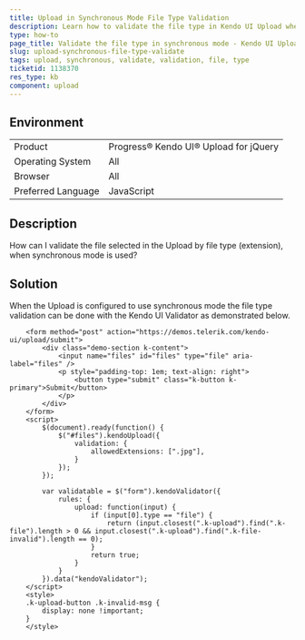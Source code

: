 ```yaml
---
title: Upload in Synchronous Mode File Type Validation
description: Learn how to validate the file type in Kendo UI Upload when it is in synchronous mode.
type: how-to
page_title: Validate the file type in synchronous mode - Kendo UI Upload for jQuery
slug: upload-synchronous-file-type-validate
tags: upload, synchronous, validate, validation, file, type
ticketid: 1138370
res_type: kb
component: upload
---
```


## Environment

<table>
 <tr>
  <td>Product</td>
  <td>Progress® Kendo UI® Upload for jQuery</td>
 </tr>
 <tr>
  <td>Operating System</td>
  <td>All</td>
 </tr>
 <tr>
  <td>Browser</td>
  <td>All</td>
 </tr>
 <tr>
  <td>Preferred Language</td>
  <td>JavaScript</td>
 </tr>
</table>

## Description

How can I validate the file selected in the Upload by file type (extension), when synchronous mode is used?  

## Solution

When the Upload is configured to use synchronous mode the file type validation can be done with the Kendo UI Validator as demonstrated below.  

```dojo
    <form method="post" action="https://demos.telerik.com/kendo-ui/upload/submit">
        <div class="demo-section k-content">
            <input name="files" id="files" type="file" aria-label="files" />
            <p style="padding-top: 1em; text-align: right">
                <button type="submit" class="k-button k-primary">Submit</button>
            </p>
        </div>
    </form>
    <script>
        $(document).ready(function() {
            $("#files").kendoUpload({
				validation: {
					allowedExtensions: [".jpg"],
				}
            });
        });

		var validatable = $("form").kendoValidator({
			rules: {
				upload: function(input) {
					if (input[0].type == "file") {
						return (input.closest(".k-upload").find(".k-file").length > 0 && input.closest(".k-upload").find(".k-file-invalid").length == 0);
					}
					return true;
				}
			}
		}).data("kendoValidator");
    </script>
	<style>  
	.k-upload-button .k-invalid-msg {
		display: none !important;
	}
	</style>
```
